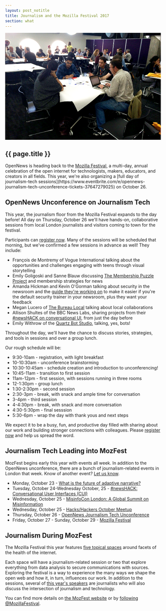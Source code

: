 ```yaml
---
layout: post_notitle
title: Journalism and the Mozilla Festival 2017
section: what
---
```

<img src="/media/img/mozfest2015_01.jpg" class="topline">

<h2>{{ page.title }}</h2>
<p class="bodybig"> OpenNews is heading back to the <a href="https://mozillafestival.org/">Mozilla Festival</a>, a multi-day, annual celebration of the open internet for technologists, makers, educators, and creators in all fields. This year, we're also organizing a [full day of journalism-tech sessions](https://www.eventbrite.com/e/opennews-journalism-tech-unconference-tickets-37647279025) on October 26.

## OpenNews Unconference on Journalism Tech
This year, the journalism floor from the Mozilla Festival expands to the day before! All day on Thursday, October 26 we'll have hands-on, collaborative sessions from local London journalists and visitors coming to town for the festival.

Participants can [register now](https://www.eventbrite.com/e/opennews-journalism-tech-unconference-tickets-37647279025). Many of the sessions will be scheduled that morning, but we've confirmed a few sessions in advance as well! They include:

* François de Montremy of Vogue International talking about the opportunities and challenges engaging with teens through visual storytelling
* Emily Goligoski and Sanne Blauw discussing [The Membership Puzzle Project](https://membershippuzzle.org/) and membership strategies for news
* Amanda Hickman and Kevin O'Gorman talking about security in the newsroom and the [guide they're working on](https://source.opennews.org/articles/training-colleagues-digital-security/) to make it easier if you're the default security trainer in your newsroom, plus they want your feedback
* Megan Lucero of [The Bureau Local](https://www.thebureauinvestigates.com/projects/the-bureau-local) talking about local collaborations
* Allison Shultes of the BBC News Labs, sharing projects from their [#newsHACK on conversational UI](https://www.eventbrite.co.uk/e/newshack-conversational-user-interfaces-cui-tickets-37237834365), from just the day before
* Emily Withrow of the [Quartz Bot Studio](https://bots.qz.com/), talking, yes, bots!

Throughout the day, we'll have the chance to discuss stories, strategies, and tools in sessions and over a group lunch.

Our rough schedule will be:

* 9:30-10am - registration, with light breakfast
* 10-10:30am - unconference brainstorming
* 10:30-10:45am - schedule creation and introduction to unconferencing!
* 10:45-11am - transition to first session
* 11am-12pm - first session, with sessions running in three rooms
* 12-1:30pm - group lunch 
* 1:30-2:30pm - second session
* 2:30-3pm - break, with snack and ample time for conversation
* 3-4pm - third session
* 4-4:30pm - break, with snack and more conversation
* 4:30-5:30pm - final sesssion
* 5:30-6pm - wrap the day with thank yous and next steps 

We expect it to be a busy, fun, and productive day filled with sharing about our work and building stronger connections with colleagues. Please [register now](https://www.eventbrite.com/e/opennews-journalism-tech-unconference-tickets-37647279025) and help us spread the word.

## Journalism Tech Leading into MozFest
MozFest begins early this year with events all week. In addition to the OpenNews unconference, there are a bunch of journalism-related events in London that week. Know of another event? [Let us know](mailto:erika@opennews.org).

* Monday, October 23 - [What is the future of adaptive narrative?](https://www.eventbrite.co.uk/e/what-is-the-future-of-adaptive-narratives-tickets-36828270348)
* Tuesday, October 24-Wednesday October, 25 - [#newsHACK: Conversational User Interfaces (CUI)](https://www.eventbrite.co.uk/e/newshack-conversational-user-interfaces-cui-tickets-37237834365)
* Wednesday, October 25 - [MisinfoCon London: A Global Summit on Misinformation](https://www.eventbrite.com/e/misinfocon-london-a-global-summit-on-misinformation-tickets-38257283565?utm_content=buffer34961&utm_medium=social&utm_source=twitter.com&utm_campaign=buffer)
* Wednesday, October 25 - [Hacks/Hackers October Meetup](https://www.meetup.com/HacksHackersLondon/events/236898054/)
* Thursday, October 26 - [OpenNews Journalism Tech Unconference](https://www.eventbrite.com/e/opennews-journalism-tech-unconference-tickets-37647279025)
* Friday, October 27 - Sunday, October 29 - [Mozilla Festival](https://mozillafestival.org/)

## Journalism During MozFest
The Mozilla Festival this year features [five topical spaces](https://mozillafestival.org/spaces) around facets of the health of the internet. 

Each space will have a journalism-related session or two that explore everything from data analysis to secure communications with sources. Exploring the festival is a way to experience the many ways we shape the open web and how it, in turn, influences our work. In addition to the sessions, several of [this year's speakers](https://mozillafestival.org/speakers) are journalists who will also discuss the intersection of journalism and technology.

You can find more details on [the MozFest website](https://mozillafestival.org) or by [following @MozillaFestival](https://twitter.com/mozillafestival).
